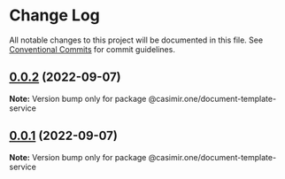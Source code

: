 # Change Log

All notable changes to this project will be documented in this file.
See [Conventional Commits](https://conventionalcommits.org) for commit guidelines.

## [0.0.2](https://github.com/DEIPworld/deip-modules/compare/v1.394.0...v0.0.2) (2022-09-07)

**Note:** Version bump only for package @casimir.one/document-template-service





## [0.0.1](https://github.com/DEIPworld/deip-modules/compare/v1.394.0...v0.0.1) (2022-09-07)

**Note:** Version bump only for package @casimir.one/document-template-service
